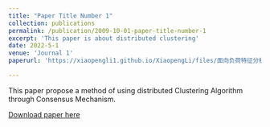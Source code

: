 ```yaml
---
title: "Paper Title Number 1"
collection: publications
permalink: /publication/2009-10-01-paper-title-number-1
excerpt: 'This paper is about distributed clustering'
date: 2022-5-1
venue: 'Journal 1'
paperurl: 'https://xiaopengli1.github.io/XiaopengLi/files/面向负荷特征分析的地理分布式协同聚类方法.pdf'

---
```

This paper propose a method of using distributed Clustering Algorithm through Consensus Mechanism.

[Download paper here](https://xiaopengli1.github.io/XiaopengLi/files/面向负荷特征分析的地理分布式协同聚类方法.pdf)
